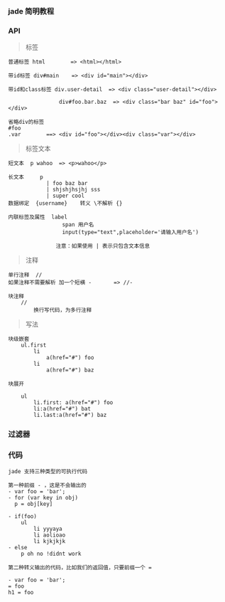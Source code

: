 ### jade 简明教程

### API
> 标签

    普通标签 html        => <html></html>

    带id标签 div#main    => <div id="main"></div>

    带id和class标签 div.user-detail  => <div class="user-detail"></div>

                    div#foo.bar.baz  => <div class="bar baz" id="foo"></div>

    省略div的标签
    #foo
    .var        ==> <div id="foo"></div><div class="var"></div>


> 标签文本

    短文本  p wahoo  => <p>wahoo</p>

    长文本     p
                | foo baz bar
                | shjshjhsjhj sss
                | super cool
    数据绑定  {username}    转义 \不解析 {}

    内联标签及属性  label
                     span 用户名
                     input(type="text",placeholder='请输入用户名')

                   注意：如果使用 | 表示只包含文本信息


> 注释

    单行注释  //
    如果注释不需要解析 加一个短横 -       => //-

    块注释
        //
            换行写代码，为多行注释

> 写法

    块级嵌套
        ul.first
            li
                a(href="#") foo
            li
                a(href="#") baz

    块展开

        ul
            li.first: a(href="#") foo
            li:a(href="#") bat
            li.last:a(href="#") baz

### 过滤器

### 代码

    jade 支持三种类型的可执行代码

    第一种前缀 - ，这是不会输出的
    - var foo = 'bar';
    - for (var key in obj)
      p = obj[key]

    - if(foo)
        ul
            li yyyaya
            li aolioao
            li kjkjkjk
    - else
        p oh no !didnt work

    第二种转义输出的代码，比如我们的返回值，只要前缀一个 =

    - var foo = 'bar';
    = foo
    h1 = foo






